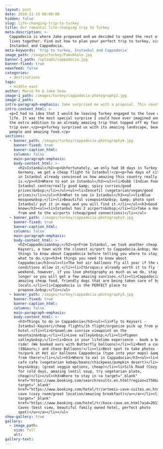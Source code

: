 ```yaml
---
layout: post
date: 2018-11-18 00:00:00
hidden: false
slug: life-changing-trip-to-turkey
title: Our romantic life-changing trip to Turkey
meta-description: >-
  Cappadocia is where Jake proposed and we decided to spend the rest of our
  lives together. Find out how to plan your perfect trip to turkey, visiting
  Instanbul and Cappadocia.
meta-keywords: 'trip to turkey, Instanbul and Cappadocia'
image_path: /images/turkey/Pamukkale.jpg
banner-1_path: /uploads/cappadocia.jpg
banner-fixed: true
newsfeed: false
categories:
  - destinations
tags:
  - middle east
author: Marie Fe & Jake Snow
image-1_path: /images/turkey/cappadocia-photography2.jpg
image-2_path:
intro-paragraph-emphasis: Jake surprised me with a proposal. This country will be in our hearts forever.
intro-content_html: >-
  <p>I had no idea that I would be leaving Turkey engaged to the love of my
  life. It was the most special surprise I could have ever imagined and it was
  the extra addition to an already amazing trip that topped off my favourite
  trip ever.</p><p>Turkey surprised us with its amazing landscape, beautiful
  people and amazing food.</p>
sections:
  - banner_path: /images/turkey/cappadocia-photography6.jpg
    banner-fixed: true
    banner-caption_html:
    columns: false
    main-paragraph-emphasis:
    body-content_html: >-
      <h2>Istanbul</h2><p>Unfortunately, we only had 10 days in Turkey. From
      Germany, we got a cheap flight to Istanbul!</p><p>Two days of city vibes
      in Istanbul already convinced us how amazing this country really
      is.</p><h3>Where to eat in Istanbul</h3><ul><li>Dubb (Indian Food/
      Istanbul centre/really good &amp; spicy curries/good
      prices)&nbsp;</li></ul><ul><li>Zencefil (vegetarian/vegan/good
      prices)</li></ul><h3>What to see in Istanbul</h3><ul><li>Blue
      mosque&nbsp;</li><li>Beautiful viewpoint&nbsp; &amp; photo spot - Kubbe
      Istanbul/ put it in maps and you will find it.</li></ul><h3>Good to
      know</h3><ul><li>Istanbul has 2 airports&nbsp;</li><li>Take a Hava Bus
      from and to the airports (cheap/good connections)</li></ul>
  - banner_path: /images/turkey/cappadocia-photography3.jpg
    banner-fixed: true
    banner-caption_html:
    columns: false
    main-paragraph-emphasis:
    body-content_html: >-
      <h2>Cappadocia&nbsp;</h2><p>From Istanbul, we took another cheap flight to
      Kayseri, a town with the closest airport to Cappadocia.&nbsp; Here are 4
      things to know about Cappadocia before telling you where to stay, eat and
      what to do.</p><h3>4 things you need to know about
      Cappadocia</h3><ul><li>The hot air balloons fly all year if the weather
      conditions allow it.</li><li>It&rsquo;s already worth it to fly for one
      weekend, however, if you love photography as much as we do, stay a bit
      longer so you will get a few amazing sunrises.</li><li>Cappadocia has
      amazing cheap food, friendly dogs that are being taken care of by the
      locals.</li><li>Cappadocia is the PERFECT place to
      propose.&nbsp;</li></ul>
  - banner_path: /images/turkey/cappadocia-photography5.jpg
    banner-fixed: true
    banner-caption_html:
    columns: false
    main-paragraph-emphasis:
    body-content_html: >-
      <h3>Things to do in Cappadocia</h3><ul><li>Fly to Keyseri -
      Istanbul-Kayseri/cheap flights/1h flight/organize pick up from your
      hotel.</li><li>Gr&ouml;me sunrise viewpoint on the
      mountain&nbsp;</li><li>Love valley&nbsp;</li><li>Pigeon
      valley&nbsp;</li><li>Once in your lifetime experience - book a balloon
      ride! (We booked ours with Butterfly balloons)</li><li>Rent a car
      (30&euro;) and chase Balloons!</li><li>Best spot to take photos (go
      to/park at Hot air balloons Cappadocia (type into your maps) &amp; explore
      from there!</li></ul><h3>Where to eat in Cappadocia</h3><ul><li>Organic
      cafe cafe (vegetarian kebap/beans/chickpeas/pumpkin desert)</li><li>Fat
      boys&nbsp; (great veggie options, cheap)</li><li>Silk Road (Cozy fireplace
      for cold days, amazing lentil soup, try vegetarian plate,
      cheap)</li></ul><h3>Where to stay in <a target="_blank"
      href="https://www.booking.com/searchresults.en.html?region=2758&amp;aid=2017226&amp;no_rooms=1&amp;group_adults=2">Cappadocia</a></h3><ul><li><a
      target="_blank"
      href="https://www.booking.com/hotel/tr/artemis-cave-suites.en.html?aid=2017226&amp;no_rooms=1&amp;group_adults=2"><u>Artemis
      cave (cozy room/great location/amazing breakfast)</u></a></li><li><a
      target="_blank"
      href="https://www.booking.com/hotel/tr/koza-cave.en.html?aid=2017226&amp;no_rooms=1&amp;group_adults=2"><u>Koza
      Caves (best view, beautiful family owned hotel, perfect photo
      spot)</u></a></li></ul>
show-gallery: true
gallery:
  - image_path:
    size: full
    alt:
gallery-text:
---
```


